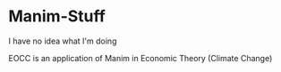 # Manim-Stuff
I have no idea what I'm doing

EOCC is an application of Manim in Economic Theory (Climate Change)
